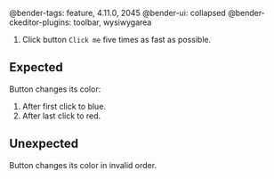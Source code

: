 @bender-tags: feature, 4.11.0, 2045
@bender-ui: collapsed
@bender-ckeditor-plugins: toolbar, wysiwygarea

1. Click button `Click me` five times as fast as possible.

## Expected

Button changes its color:
1. After first click to blue.
1. After last click to red.

## Unexpected

Button changes its color in invalid order.
